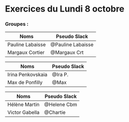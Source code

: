 # Exercices du Lundi 8 octobre


### Groupes :
Noms | Pseudo Slack
------------ | -------------
Pauline Labaisse | @Pauline Labaisse
Margaux Cortier | @Margaux Crt

Noms | Pseudo Slack
------------ | -------------
Irina Penkovskaia | @Ira P.
Max de Ponfilly | @Max

Noms | Pseudo Slack
------------ | -------------
Hélène Martin | @Helene Cbm
Victor Gabella | @Chartie
